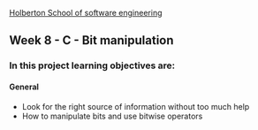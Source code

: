 [Holberton School of software engineering](https://www.holbertonschool.com)

## Week 8 - C - Bit manipulation

### In this project learning objectives are:

#### General

- Look for the right source of information without too much help
- How to manipulate bits and use bitwise operators